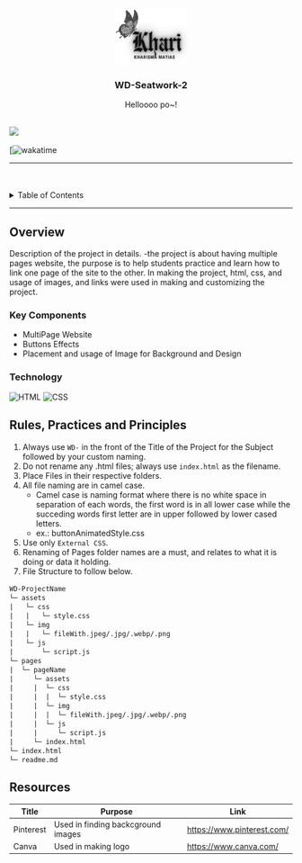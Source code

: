 <a name="readme-top">

<br/>

<br />
<div align="center">
  <a href="https://github.com/Kharisma-Maerel/">
  <!-- TODO: If you want to add logo or banner you can add it here -->
    <img src="./assets/img/Black Vintage Gothic Grunge Esoteric Shop Logo (1).png" alt="logo" width="130" height="100">
  </a>
<!-- TODO: Change Title to the name of the title of your Project -->
  <h3 align="center">WD-Seatwork-2</h3>
</div>
<!-- TODO: Make a short description -->
<div align="center">
  Helloooo po~!
</div>

<br />

<!-- TODO: Change the Kharisma-Maerel into your github username  -->
<!-- TODO: Change the WD-Seatwork-2 into the same name of your folder -->
![](https://visit-counter.vercel.app/counter.png?page=Kharisma-Maerel/WD-Seatwork-2)

[![wakatime]()

---

<br />
<br />

<!-- TODO: If you want to add more layers for your readme -->
<details>
  <summary>Table of Contents</summary>
  <ol>
    <li>
      <a href="#overview">Overview</a>
      <ol>
        <li>
          <a href="#key-components">Key Components</a>
        </li>
        <li>
          <a href="#technology">Technology</a>
        </li>
      </ol>
    </li>
    <li>
      <a href="#rule,-practices-and-principles">Rules, Practices and Principles</a>
    </li>
    <li>
      <a href="#resources">Resources</a>
    </li>
  </ol>
</details>

---

## Overview

<!-- TODO: To be changed -->
<!-- The following are just sample -->
Description of the project in details.
-the project is about having multiple pages website, the purpose is to help students practice and learn how to link one page of the site to the other. In making the project, html, css, and usage of images, and links were used in making and customizing the project.


### Key Components
<!-- TODO: List of Key Components -->
<!-- The following are just sample -->
- MultiPage Website
- Buttons Effects
- Placement and usage of Image for Background and Design

### Technology
<!-- TODO: List of Technology Used -->
![HTML](https://img.shields.io/badge/HTML-E34F26?style=for-the-badge&logo=html5&logoColor=white)
![CSS](https://img.shields.io/badge/CSS-1572B6?style=for-the-badge&logo=css3&logoColor=white)
<!-- ![JavaScript](https://img.shields.io/badge/JavaScript-F7DF1E?style=for-the-badge&logo=javascript&logoColor=white) -->

## Rules, Practices and Principles
1. Always use `WD-` in the front of the Title of the Project for the Subject followed by your custom naming.
2. Do not rename any .html files; always use `index.html` as the filename.
3. Place Files in their respective folders.
4. All file naming are in camel case.
   - Camel case is naming format where there is no white space in separation of each words, the first word is in all lower case while the succeding words first letter are in upper followed by lower cased letters.
   - ex.: buttonAnimatedStyle.css
5. Use only `External CSS`.
6. Renaming of Pages folder names are a must, and relates to what it is doing or data it holding.
7. File Structure to follow below.

```
WD-ProjectName
└─ assets
|   └─ css
|   |   └─ style.css
|   └─ img
|   |   └─ fileWith.jpeg/.jpg/.webp/.png
|   └─ js
|       └─ script.js
└─ pages
|  └─ pageName
|     └─ assets
|     |  └─ css
|     |  |  └─ style.css
|     |  └─ img
|     |  |  └─ fileWith.jpeg/.jpg/.webp/.png
|     |  └─ js
|     |     └─ script.js
|     └─ index.html
└─ index.html
└─ readme.md
```

## Resources

<!-- TODO: Add References -->
| Title | Purpose | Link |
|-|-|-|
| Pinterest | Used in finding backcground images | https://www.pinterest.com/ |
| Canva | Used in making logo | https://www.canva.com/ |
